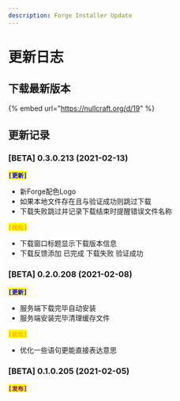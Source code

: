 ```yaml
---
description: Forge Installer Update
---
```


# 更新日志

## 下载最新版本

{% embed url="https://nullcraft.org/d/19" %}

## 更新记录

### **\[BETA] 0.3.0.213 (2021-02-13)**

<mark style="color:blue;">**`[更新]`**</mark>

* 新Forge配色Logo
* 如果本地文件存在且与验证成功则跳过下载
* 下载失败跳过并记录下载结束时提醒错误文件名称

<mark style="color:orange;">**`[优化]`**</mark>

* 下载窗口标题显示下载版本信息
* 下载反馈添加 已完成 下载失败 验证成功

### **\[BETA] 0.2.0.208 (2021-02-08)**

<mark style="color:blue;">**`[更新]`**</mark>

* 服务端下载完毕自动安装
* 服务端安装完毕清理缓存文件

<mark style="color:orange;">**`[优化]`**</mark>

* 优化一些语句更能直接表达意思

### **\[BETA] 0.1.0.205 (2021-02-05)**

<mark style="color:purple;">**`[发布]`**</mark>
